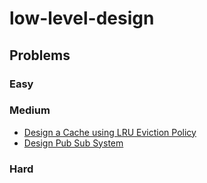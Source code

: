 # low-level-design

## Problems

### Easy


### Medium
- [Design a Cache using LRU Eviction Policy](lru-cache/problem.md)
- [Design Pub Sub System](pub-sub/problem.md)

### Hard
